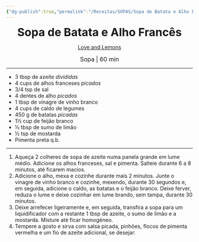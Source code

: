 ```yaml
---
{"dg-publish":true,"permalink":"/Receitas/SOPAS/Sopa de Batata e Alho Francês/","title":"Sopa de Batata e Alho Francês","tags":["💚ok"]}
---
```


<div style="text-align: center;"> <span style="font-size: 30px;"><b>Sopa de Batata e Alho Francês</b></span> </div>

<span class="center"> <center> [Love and Lemons](https://www.loveandlemons.com/wprm_print/56008) </center></span>

<div style="text-align: center;"> <span style="font-size: 16px;">  Sopa | 60 min </span> </div>

---
- 3 tbsp de azeite *divididas*
- 4 cups de alhos franceses *picados*
- 3/4 tsp de sal
- 4 dentes de alho *picados*
- 1 tbsp de vinagre de vinho branco
- 4 cups de caldo de legumes
- 450 g de batatas *picadas*
- 1½ cup de feijão branco
- ½ tbsp de sumo de limão
- ½ tsp de mostarda
- Pimenta preta q.b.
---
1. Aqueça 2 colheres de sopa de azeite numa panela grande em lume médio. Adicione os alhos franceses, sal e pimenta. Salteie durante 6 a 8 minutos, até ficarem macios.
2. Adicione o alho, mexa e cozinhe durante mais 2 minutos. Junte o vinagre de vinho branco e cozinhe, mexendo, durante 30 segundos e, em seguida, adicione o caldo, as batatas e o feijão branco. Deixe ferver, reduza o lume e deixe cozinhar em lume brando, sem tampa, durante 30 minutos.
3. Deixe arrefecer ligeiramente e, em seguida, transfira a sopa para um liquidificador com a restante 1 tbsp de azeite, o sumo de limão e a mostarda. Misture até ficar homogéneo. 
4. Tempere a gosto e sirva com salsa picada, pinhões, flocos de pimenta vermelha e um fio de azeite adicional, se desejar.